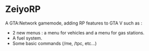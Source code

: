# ZeiyoRP
A GTA:Network gamemode, adding RP features to GTA V such as :

- 2 new menus : a menu for vehicles and a menu for gas stations.
- A fuel system.
- Some basic commands (/me, /tpc, etc...)
